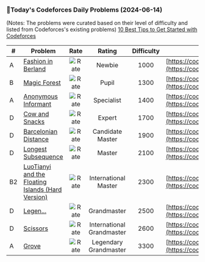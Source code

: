 ### 🌟Today's Codeforces Daily Problems (2024-06-14)
(Notes: The problems were curated based on their level of difficulty and listed from Codeforces's existing problems)
[10 Best Tips to Get Started with Codeforces](https://github.com/ika9810/Codeforces-Daily-Problems/blob/main/10%20Best%20Tips%20to%20Get%20Started%20with%20Codeforces.md)

| # | Problem | Rate| Rating | Difficulty | Contest |
|---| ----- | :--------: | :----------: | :----------: | ---------- |
|A|[Fashion in Berland](https://codeforces.com/contest/691/problem/A)|![Rate](https://img.shields.io/badge/Newbie-1000-lightgrey)|Newbie|1000|[https://codeforces.com/contest/691](https://codeforces.com/contest/691)|
|B|[Magic Forest](https://codeforces.com/contest/922/problem/B)|![Rate](https://img.shields.io/badge/Pupil-1300-brightgreen)|Pupil|1300|[https://codeforces.com/contest/922](https://codeforces.com/contest/922)|
|A|[Anonymous Informant](https://codeforces.com/contest/1893/problem/A)|![Rate](https://img.shields.io/badge/Specialist-1400-9cf)|Specialist|1400|[https://codeforces.com/contest/1893](https://codeforces.com/contest/1893)|
|D|[Cow and Snacks](https://codeforces.com/contest/1209/problem/D)|![Rate](https://img.shields.io/badge/Expert-1700-blue)|Expert|1700|[https://codeforces.com/contest/1209](https://codeforces.com/contest/1209)|
|D|[Barcelonian Distance](https://codeforces.com/contest/1032/problem/D)|![Rate](https://img.shields.io/badge/Candidate%20Master-1900-blueviolet)|Candidate Master|1900|[https://codeforces.com/contest/1032](https://codeforces.com/contest/1032)|
|D|[Longest Subsequence](https://codeforces.com/contest/632/problem/D)|![Rate](https://img.shields.io/badge/Master-2100-orange)|Master|2100|[https://codeforces.com/contest/632](https://codeforces.com/contest/632)|
|B2|[LuoTianyi and the Floating Islands (Hard Version)](https://codeforces.com/contest/1824/problem/B2)|![Rate](https://img.shields.io/badge/International%20Master-2300-orange)|International Master|2300|[https://codeforces.com/contest/1824](https://codeforces.com/contest/1824)|
|D|[Legen...](https://codeforces.com/contest/696/problem/D)|![Rate](https://img.shields.io/badge/Grandmaster-2500-red)|Grandmaster|2500|[https://codeforces.com/contest/696](https://codeforces.com/contest/696)|
|D|[Scissors](https://codeforces.com/contest/955/problem/D)|![Rate](https://img.shields.io/badge/International%20Grandmaster-2600-red)|International Grandmaster|2600|[https://codeforces.com/contest/955](https://codeforces.com/contest/955)|
|A|[Grove](https://codeforces.com/contest/1949/problem/A)|![Rate](https://img.shields.io/badge/Legendary%20Grandmaster-3300-red)|Legendary Grandmaster|3300|[https://codeforces.com/contest/1949](https://codeforces.com/contest/1949)|
